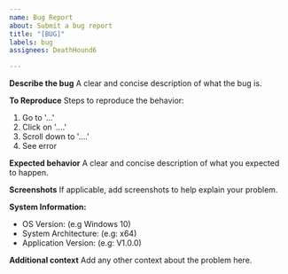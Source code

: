 ```yaml
---
name: Bug Report
about: Submit a bug report
title: "[BUG]"
labels: bug
assignees: DeathHound6

---
```


**Describe the bug**
A clear and concise description of what the bug is.

**To Reproduce**
Steps to reproduce the behavior:
1. Go to '...'
2. Click on '....'
3. Scroll down to '....'
4. See error

**Expected behavior**
A clear and concise description of what you expected to happen.

**Screenshots**
If applicable, add screenshots to help explain your problem.

**System Information:**
- OS Version: (e.g Windows 10)
- System Architecture: (e.g: x64)
- Application Version: (e.g: V1.0.0)

**Additional context**
Add any other context about the problem here.
